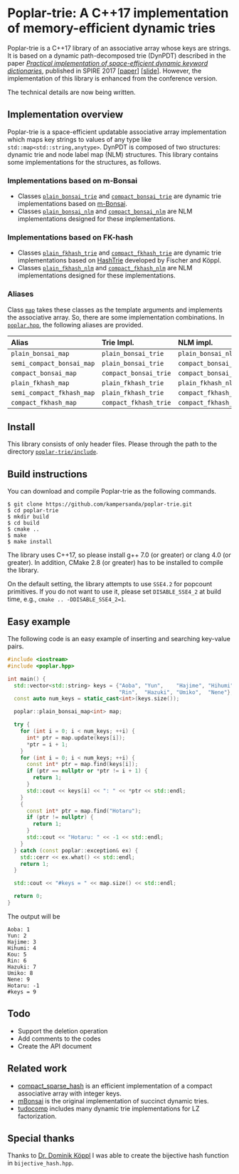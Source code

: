 # Poplar-trie: A C++17 implementation of memory-efficient dynamic tries

Poplar-trie is a C++17 library of an associative array whose keys are strings.
It is based on a dynamic path-decomposed trie (DynPDT) described in the paper [*Practical implementation of space-efficient dynamic keyword dictionaries*](https://link.springer.com/chapter/10.1007%2F978-3-319-67428-5_19), published in SPIRE 2017 [[paper](https://sites.google.com/site/shnskknd/SPIRE2017.pdf)] [[slide](https://www.slideshare.net/ShunsukeKanda1/practical-implementation-of-spaceefficient-dynamic-keyword-dictionaries)].
However, the implementation of this library is enhanced from the conference version.

The technical details are now being written.

## Implementation overview

Poplar-trie is a space-efficient updatable associative array implementation which maps key strings to values of any type like `std::map<std::string,anytype>`.
DynPDT is composed of two structures: dynamic trie and node label map (NLM) structures.
This library contains some implementations for the structures, as follows.

### Implementations based on m-Bonsai

- Classes [`plain_bonsai_trie`](https://github.com/kampersanda/poplar-trie/blob/master/include/poplar/plain_bonsai_trie.hpp) and [`compact_bonsai_trie`](https://github.com/kampersanda/poplar-trie/blob/master/include/poplar/compact_bonsai_trie.hpp) are dynamic trie implementations based on [m-Bonsai](https://github.com/Poyias/mBonsai).
- Classes [`plain_bonsai_nlm`](https://github.com/kampersanda/poplar-trie/blob/master/include/poplar/plain_bonsai_nlm.hpp) and [`compact_bonsai_nlm`](https://github.com/kampersanda/poplar-trie/blob/master/include/poplar/compact_bonsai_nlm.hpp) are NLM implementations designed for these implementations.

### Implementations based on FK-hash

- Classes [`plain_fkhash_trie`](https://github.com/kampersanda/poplar-trie/blob/master/include/poplar/plain_fkhash_trie.hpp) and [`compact_fkhash_trie`](https://github.com/kampersanda/poplar-trie/blob/master/include/poplar/compact_fkhash_trie.hpp) are dynamic trie implementations based on [HashTrie](https://github.com/tudocomp/tudocomp) developed by Fischer and Köppl.
- Classes [`plain_fkhash_nlm`](https://github.com/kampersanda/poplar-trie/blob/master/include/poplar/plain_fkhash_nlm.hpp) and [`compact_fkhash_nlm`](https://github.com/kampersanda/poplar-trie/blob/master/include/poplar/compact_fkhash_nlm.hpp) are NLM implementations designed for these implementations.

### Aliases

Class [`map`](https://github.com/kampersanda/poplar-trie/blob/master/include/poplar/map.hpp) takes these classes as the template arguments and implements the associative array.
So, there are some implementation combinations.
In [`poplar.hpp`](https://github.com/kampersanda/poplar-trie/blob/master/include/poplar.hpp), the following aliases are provided.

| Alias | Trie Impl. | NLM impl. |
|:--|:--|:--|
|`plain_bonsai_map`|`plain_bonsai_trie`|`plain_bonsai_nlm`|
|`semi_compact_bonsai_map`|`plain_bonsai_trie`|`compact_bonsai_nlm`|
|`compact_bonsai_map`|`compact_bonsai_trie`|`compact_bonsai_nlm`|
|`plain_fkhash_map`|`plain_fkhash_trie`|`plain_fkhash_nlm`|
|`semi_compact_fkhash_map`|`plain_fkhash_trie`|`compact_fkhash_nlm`|
|`compact_fkhash_map`|`compact_fkhash_trie`|`compact_fkhash_nlm`|


## Install

This library consists of only header files.
Please through the path to the directory [`poplar-trie/include`](https://github.com/kampersanda/poplar-trie/tree/master/include).


## Build instructions

You can download and compile Poplar-trie as the following commands.

```
$ git clone https://github.com/kampersanda/poplar-trie.git
$ cd poplar-trie
$ mkdir build
$ cd build
$ cmake ..
$ make
$ make install
```

The library uses C++17, so please install g++ 7.0 (or greater) or clang 4.0 (or greater).
In addition, CMake 2.8 (or greater) has to be installed to compile the library.

On the default setting, the library attempts to use `SSE4.2` for popcount primitives.
If you do not want to use it, please set `DISABLE_SSE4_2` at build time, e.g., `cmake .. -DDISABLE_SSE4_2=1`.

## Easy example

The following code is an easy example of inserting and searching key-value pairs.

```c++
#include <iostream>
#include <poplar.hpp>

int main() {
  std::vector<std::string> keys = {"Aoba", "Yun",    "Hajime", "Hihumi", "Kou",
                                   "Rin",  "Hazuki", "Umiko",  "Nene"};
  const auto num_keys = static_cast<int>(keys.size());

  poplar::plain_bonsai_map<int> map;

  try {
    for (int i = 0; i < num_keys; ++i) {
      int* ptr = map.update(keys[i]);
      *ptr = i + 1;
    }
    for (int i = 0; i < num_keys; ++i) {
      const int* ptr = map.find(keys[i]);
      if (ptr == nullptr or *ptr != i + 1) {
        return 1;
      }
      std::cout << keys[i] << ": " << *ptr << std::endl;
    }
    {
      const int* ptr = map.find("Hotaru");
      if (ptr != nullptr) {
        return 1;
      }
      std::cout << "Hotaru: " << -1 << std::endl;
    }
  } catch (const poplar::exception& ex) {
    std::cerr << ex.what() << std::endl;
    return 1;
  }

  std::cout << "#keys = " << map.size() << std::endl;

  return 0;
}
```

The output will be

```
Aoba: 1
Yun: 2
Hajime: 3
Hihumi: 4
Kou: 5
Rin: 6
Hazuki: 7
Umiko: 8
Nene: 9
Hotaru: -1
#keys = 9
```

<!--## Benchmarks

The main advantage of Poplar-trie is high space efficiency as can be seen in the following results.

The experiments were carried out on Intel Core i7 @3.5 GHz CPU, with 16 GB of RAM, running Mac OS X 10.13.
The codes were compiled using Apple LLVM version 9.1.0 with optimization -O3.
The dictionaries were constructed by inserting all page titles from Japanese Wikipedia (38.3 MiB) in random order.
The value type is `int`.
The maximum resident set size during construction was measured using the `/usr/bin/time` command.
The insertion time was also measured using `std::chrono::duration_cast`.
And, search time for the same strings was measured.

| Implementation | Space<br>(MiB) | Insert<br>(micros/key) | Search<br>(micros/key) |
|--------------------------|------------:|-------------------:|---------------------:|
| std::map | 139.6 | 1.45 | 1.65 |
| std::unordered\_map | 162.3 | 0.66 | 0.28 |
| [google::dense\_hash\_map](https://github.com/sparsehash/sparsehash) | 291.4 | 0.42 | 0.09 |
| [google::sparse\_hash\_map](https://github.com/sparsehash/sparsehash) | 185.3 | 4.41 | 0.19 |
| [JudySL](http://judy.sourceforge.net) | 83.4 | 0.72 | 0.60 |
| [hat-trie](https://github.com/dcjones/hat-trie) | 77.1 | 0.84 | 0.21 |
| [libart](https://github.com/armon/libart) | 149.4 | 0.77 | 0.79 |
| [cedar (reduced)](http://www.tkl.iis.u-tokyo.ac.jp/~ynaga/cedar/) | 266.7 | 1.03 | 0.55 |
| [cedar (prefix)](http://www.tkl.iis.u-tokyo.ac.jp/~ynaga/cedar/) | 154.2 | 0.86 | 0.59 |
| poplar::plain\_bonsai\_map | 86.3 | 0.72 | 0.61 |
| poplar::compact\_bonsai\_map | **44.4** | 1.67 | 0.85 |
| poplar::plain\_hash\_map | 63.3 | 0.65 | 0.73 |
| poplar::compact\_hash\_map | **45.3** | 0.93 | 0.96 |
| poplar::rrr\_hash\_map | **44.3** | 1.29 | 1.48 |
-->

## Todo

- Support the deletion operation
- Add comments to the codes
- Create the API document

## Related work

- [compact\_sparse\_hash](https://github.com/tudocomp/compact_sparse_hash) is an efficient implementation of a compact associative array with integer keys.
- [mBonsai](https://github.com/Poyias/mBonsai) is the original implementation of succinct dynamic tries.
- [tudocomp](https://github.com/tudocomp/tudocomp) includes many dynamic trie implementations for LZ factorization.
 
## Special thanks

Thanks to [Dr. Dominik Köppl](https://github.com/koeppl) I was able to create the bijective hash function in `bijective_hash.hpp`.

